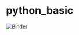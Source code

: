 # python_basic


[![Binder](https://mybinder.org/badge_logo.svg)](https://mybinder.org/v2/gh/KajolBala/python_basic.git/master?filepath=python_basic.git)

